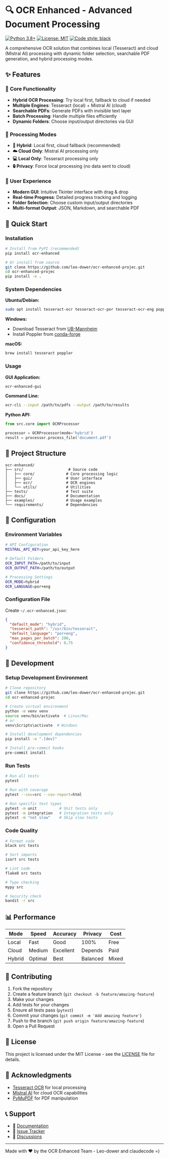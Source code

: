 # 🔍 OCR Enhanced - Advanced Document Processing

[![Python 3.8+](https://img.shields.io/badge/python-3.8+-blue.svg)](https://www.python.org/downloads/)
[![License: MIT](https://img.shields.io/badge/License-MIT-yellow.svg)](https://opensource.org/licenses/MIT)
[![Code style: black](https://img.shields.io/badge/code%20style-black-000000.svg)](https://github.com/psf/black)

A comprehensive OCR solution that combines local (Tesseract) and cloud (Mistral AI) processing with dynamic folder selection, searchable PDF generation, and hybrid processing modes.

## ✨ Features

### 🎯 **Core Functionality**
- **Hybrid OCR Processing**: Try local first, fallback to cloud if needed
- **Multiple Engines**: Tesseract (local) + Mistral AI (cloud)
- **Searchable PDFs**: Generate PDFs with invisible text layer
- **Batch Processing**: Handle multiple files efficiently
- **Dynamic Folders**: Choose input/output directories via GUI

### 🔧 **Processing Modes**
- **🔄 Hybrid**: Local first, cloud fallback (recommended)
- **☁️ Cloud Only**: Mistral AI processing only
- **💻 Local Only**: Tesseract processing only  
- **🔒 Privacy**: Force local processing (no data sent to cloud)

### 🎨 **User Experience**
- **Modern GUI**: Intuitive Tkinter interface with drag & drop
- **Real-time Progress**: Detailed progress tracking and logging
- **Folder Selection**: Choose custom input/output directories
- **Multi-format Output**: JSON, Markdown, and searchable PDF

## 🚀 Quick Start

### Installation

```bash
# Install from PyPI (recommended)
pip install ocr-enhanced

# Or install from source
git clone https://github.com/leo-dower/ocr-enhanced-projec.git
cd ocr-enhanced-projec
pip install -e .
```

### System Dependencies

**Ubuntu/Debian:**
```bash
sudo apt install tesseract-ocr tesseract-ocr-por tesseract-ocr-eng poppler-utils
```

**Windows:**
- Download Tesseract from [UB-Mannheim](https://github.com/UB-Mannheim/tesseract/wiki)
- Install Poppler from [conda-forge](https://anaconda.org/conda-forge/poppler)

**macOS:**
```bash
brew install tesseract poppler
```

### Usage

**GUI Application:**
```bash
ocr-enhanced-gui
```

**Command Line:**
```bash
ocr-cli --input /path/to/pdfs --output /path/to/results
```

**Python API:**
```python
from src.core import OCRProcessor

processor = OCRProcessor(mode='hybrid')
result = processor.process_file('document.pdf')
```

## 📁 Project Structure

```
ocr-enhanced/
├── src/                    # Source code
│   ├── core/              # Core processing logic
│   ├── gui/               # User interface
│   ├── ocr/               # OCR engines
│   └── utils/             # Utilities
├── tests/                 # Test suite
├── docs/                  # Documentation
├── examples/              # Usage examples
└── requirements/          # Dependencies
```

## 🔧 Configuration

### Environment Variables
```bash
# API Configuration
MISTRAL_API_KEY=your_api_key_here

# Default Folders
OCR_INPUT_PATH=/path/to/input
OCR_OUTPUT_PATH=/path/to/output

# Processing Settings
OCR_MODE=hybrid
OCR_LANGUAGE=por+eng
```

### Configuration File
Create `~/.ocr-enhanced.json`:
```json
{
  "default_mode": "hybrid",
  "tesseract_path": "/usr/bin/tesseract",
  "default_language": "por+eng",
  "max_pages_per_batch": 200,
  "confidence_threshold": 0.75
}
```

## 🧪 Development

### Setup Development Environment
```bash
# Clone repository
git clone https://github.com/leo-dower/ocr-enhanced-projec.git
cd ocr-enhanced-projec

# Create virtual environment
python -m venv venv
source venv/bin/activate  # Linux/Mac
# or
venv\Scripts\activate  # Windows

# Install development dependencies
pip install -e ".[dev]"

# Install pre-commit hooks
pre-commit install
```

### Run Tests
```bash
# Run all tests
pytest

# Run with coverage
pytest --cov=src --cov-report=html

# Run specific test types
pytest -m unit          # Unit tests only
pytest -m integration   # Integration tests only
pytest -m "not slow"    # Skip slow tests
```

### Code Quality
```bash
# Format code
black src tests

# Sort imports
isort src tests

# Lint code
flake8 src tests

# Type checking
mypy src

# Security check
bandit -r src
```

## 📊 Performance

| Mode | Speed | Accuracy | Privacy | Cost |
|------|-------|----------|---------|------|
| Local | Fast | Good | 100% | Free |
| Cloud | Medium | Excellent | Depends | Paid |
| Hybrid | Optimal | Best | Balanced | Mixed |

## 🤝 Contributing

1. Fork the repository
2. Create a feature branch (`git checkout -b feature/amazing-feature`)
3. Make your changes
4. Add tests for your changes
5. Ensure all tests pass (`pytest`)
6. Commit your changes (`git commit -m 'Add amazing feature'`)
7. Push to the branch (`git push origin feature/amazing-feature`)
8. Open a Pull Request

## 📄 License

This project is licensed under the MIT License - see the [LICENSE](LICENSE) file for details.

## 🙏 Acknowledgments

- [Tesseract OCR](https://github.com/tesseract-ocr/tesseract) for local processing
- [Mistral AI](https://mistral.ai/) for cloud OCR capabilities
- [PyMuPDF](https://pymupdf.readthedocs.io/) for PDF manipulation

## 📞 Support

- 📖 [Documentation](https://github.com/leo-dower/ocr-enhanced-projec#readme)
- 🐛 [Issue Tracker](https://github.com/leo-dower/ocr-enhanced-projec/issues)
- 💬 [Discussions](https://github.com/leo-dower/ocr-enhanced-projec/discussions)

---

Made with ❤️ by the OCR Enhanced Team - Leo-dower and claudecode =)      
